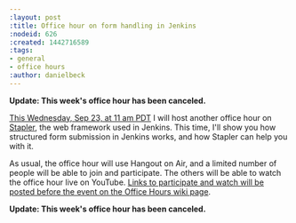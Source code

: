 ```yaml
---
:layout: post
:title: Office hour on form handling in Jenkins
:nodeid: 626
:created: 1442716589
:tags:
- general
- office hours
:author: danielbeck
---
```

**Update: This week's office hour has been canceled.**

[This Wednesday, Sep 23, at 11 am PDT](http://www.timeanddate.com/worldclock/fixedtime.html?msg=Jenkins+Office+Hours&iso=20150923T11&p1=283&ah=1) I will host another office hour on [Stapler](http://stapler.kohsuke.org/), the web framework used in Jenkins. This time, I'll show you how structured form submission in Jenkins works, and how Stapler can help you with it.

As usual, the office hour will use Hangout on Air, and a limited number of people will be able to join and participate. The others will be able to watch the office hour live on YouTube. [Links to participate and watch will be posted before the event on the Office Hours wiki page](https://wiki.jenkins-ci.org/display/JENKINS/Office+Hours).

**Update: This week's office hour has been canceled.**

